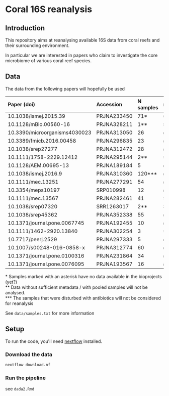 # Coral 16S reanalysis

## Introduction

This repository aims at reanalysing available 16S data from coral reefs and their surrounding environment.

In particular we are interested in papers who claim to investigate the core microbiome of various coral reef species.

## Data

The data from the following papers will hopefully  be used

| Paper (doi)                   | Accession   | N samples | metadata |
| :---------------------------- | :---------- | :---------| :--------|
| 10.1038/ismej.2015.39         | PRJNA233450 | 71*       | #6       |
| 10.1128/mBio.00560-16         | PRJNA328211 | 1\**      | #2       |
| 10.3390/microorganisms4030023 | PRJNA313050 | 26        | ✅       |
| 10.3389/fmicb.2016.00458      | PRJNA296835 | 23        | ✅       |
| 10.1038/srep27277             | PRJNA312472 | 28        | ✅       |
| 10.1111/1758-2229.12412       | PRJNA295144 | 2\**      | #3       |
| 10.1128/AEM.00695-13          | PRJNA189184 | 5         | ✅       |
| 10.1038/ismej.2016.9          | PRJNA310360 | 120\***   | ✅       |
| 10.1111/mec.13251             | PRJNA277291 | 54        | ✅       |
| 10.3354/meps10197             | SRP010998   | 12        | ✅       |
| 10.1111/mec.13567             | PRJNA282461 | 41        | #5       |
| 10.1038/srep07320             | SRR1263017  | 2\**      | #4       |
| 10.1038/srep45362             | PRJNA352338 | 55        | ✅       |
| 10.1371/journal.pone.0067745  | PRJNA192455 | 10        | ✅       |
| 10.1111/1462-2920.13840       | PRJNA302254 | 3         | #7       |
| 10.7717/peerj.2529            | PRJNA297333 | 5         | ✅       |
| 10.1007/s00248-016-0858-x     | PRJNA312774 | 60        | ✅       |
| 10.1371/journal.pone.0100316  | PRJNA231864 | 34        | ✅       |
| 10.1371/journal.pone.0076095  | PRJNA193567 | 16        | ✅       |

\* Samples marked with an asterisk have no data available in the bioprojects (yet?)  
\*\* Data without sufficient metadata / with pooled samples will not be analysed.  
\*\*\* The samples that were disturbed with antibiotics will not be considered for reanalysis

See `data/samples.txt` for more information

## Setup

To run the code, you'll need [nextflow](https://www.nextflow.io/) installed.

### Download the data

```bash
nextflow download.nf
```

### Run the pipeline

see `dada2.Rmd`
